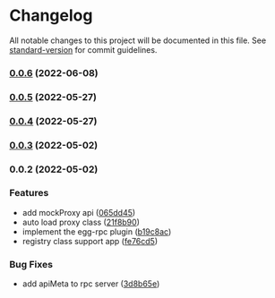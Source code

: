 # Changelog

All notable changes to this project will be documented in this file. See [standard-version](https://github.com/conventional-changelog/standard-version) for commit guidelines.

### [0.0.6](https://github.com/Foreinyel/egg-rpc/compare/v0.0.5...v0.0.6) (2022-06-08)

### [0.0.5](https://github.com/Foreinyel/egg-rpc/compare/v0.0.4...v0.0.5) (2022-05-27)

### [0.0.4](https://github.com/Foreinyel/egg-rpc/compare/v0.0.3...v0.0.4) (2022-05-27)

### [0.0.3](https://github.com/Foreinyel/egg-rpc/compare/v0.0.2...v0.0.3) (2022-05-02)

### 0.0.2 (2022-05-02)


### Features

* add mockProxy api ([065dd45](https://github.com/Foreinyel/egg-rpc/commit/065dd45647f4825c9c7ec5d391215d8e7c94643c))
* auto load proxy class ([21f8b90](https://github.com/Foreinyel/egg-rpc/commit/21f8b904fd3c72394b6ff81bba6da454e19b0d5b))
* implement the egg-rpc plugin ([b19c8ac](https://github.com/Foreinyel/egg-rpc/commit/b19c8acafe7ea201be47c55f251d72ef5761ab53))
* registry class support app ([fe76cd5](https://github.com/Foreinyel/egg-rpc/commit/fe76cd58ad08a8defd3ac1c8082b84391c5e6f40))


### Bug Fixes

* add apiMeta to rpc server ([3d8b65e](https://github.com/Foreinyel/egg-rpc/commit/3d8b65e4856bfd7049bf4262649e9c2e95f8ca16))
